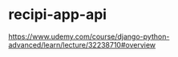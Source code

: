 # recipi-app-api
https://www.udemy.com/course/django-python-advanced/learn/lecture/32238710#overview
